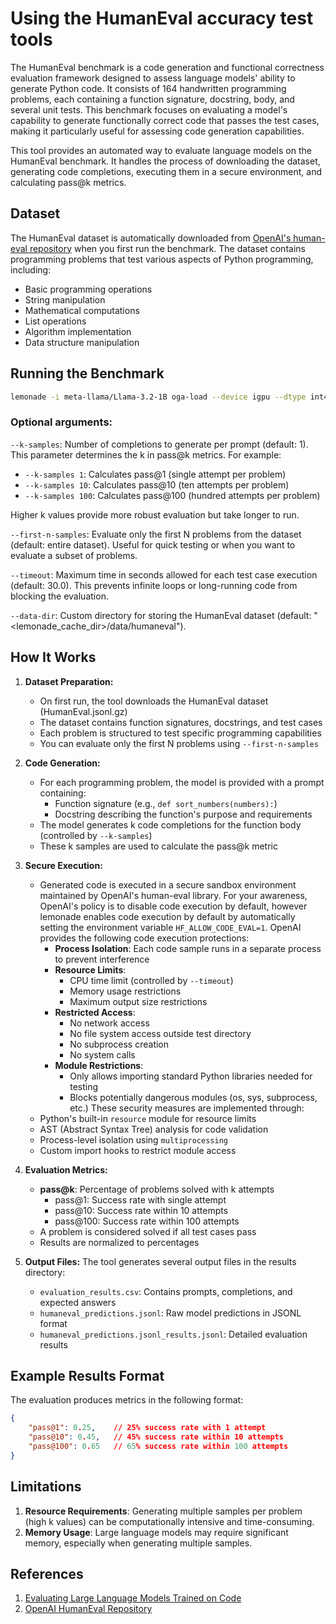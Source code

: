 # Using the HumanEval accuracy test tools

The HumanEval benchmark is a code generation and functional correctness evaluation framework designed to assess language models' ability to generate Python code. It consists of 164 handwritten programming problems, each containing a function signature, docstring, body, and several unit tests. This benchmark focuses on evaluating a model's capability to generate functionally correct code that passes the test cases, making it particularly useful for assessing code generation capabilities.

This tool provides an automated way to evaluate language models on the HumanEval benchmark. It handles the process of downloading the dataset, generating code completions, executing them in a secure environment, and calculating pass@k metrics.

## Dataset

The HumanEval dataset is automatically downloaded from [OpenAI's human-eval repository](https://github.com/openai/human-eval) when you first run the benchmark. The dataset contains programming problems that test various aspects of Python programming, including:

- Basic programming operations
- String manipulation
- Mathematical computations
- List operations
- Algorithm implementation
- Data structure manipulation

## Running the Benchmark

```bash
lemonade -i meta-llama/Llama-3.2-1B oga-load --device igpu --dtype int4 accuracy-humaneval --k-samples 1 --first-n-samples 10 --timeout 30.0
```

### Optional arguments:

`--k-samples`: Number of completions to generate per prompt (default: 1). This parameter determines the k in pass@k metrics. For example:
- `--k-samples 1`: Calculates pass@1 (single attempt per problem)
- `--k-samples 10`: Calculates pass@10 (ten attempts per problem)
- `--k-samples 100`: Calculates pass@100 (hundred attempts per problem)

Higher k values provide more robust evaluation but take longer to run.

`--first-n-samples`: Evaluate only the first N problems from the dataset (default: entire dataset). Useful for quick testing or when you want to evaluate a subset of problems.

`--timeout`: Maximum time in seconds allowed for each test case execution (default: 30.0). This prevents infinite loops or long-running code from blocking the evaluation.

`--data-dir`: Custom directory for storing the HumanEval dataset (default: "<lemonade_cache_dir>/data/humaneval").

## How It Works

1. **Dataset Preparation:**
   - On first run, the tool downloads the HumanEval dataset (HumanEval.jsonl.gz)
   - The dataset contains function signatures, docstrings, and test cases
   - Each problem is structured to test specific programming capabilities
   - You can evaluate only the first N problems using `--first-n-samples`

2. **Code Generation:**
   - For each programming problem, the model is provided with a prompt containing:
     - Function signature (e.g., `def sort_numbers(numbers):`)
     - Docstring describing the function's purpose and requirements
   - The model generates k code completions for the function body (controlled by `--k-samples`)
   - These k samples are used to calculate the pass@k metric

3. **Secure Execution:**
   - Generated code is executed in a secure sandbox environment maintained by OpenAI's human-eval library. For your awareness, OpenAI's policy is to disable code execution by default, however lemonade enables code execution by default by automatically setting the environment variable `HF_ALLOW_CODE_EVAL=1`. OpenAI provides the following code execution protections:
     - **Process Isolation**: Each code sample runs in a separate process to prevent interference
     - **Resource Limits**:
       - CPU time limit (controlled by `--timeout`)
       - Memory usage restrictions
       - Maximum output size restrictions
     - **Restricted Access**:
       - No network access
       - No file system access outside test directory
       - No subprocess creation
       - No system calls
     - **Module Restrictions**:
       - Only allows importing standard Python libraries needed for testing
       - Blocks potentially dangerous modules (os, sys, subprocess, etc.)
   These security measures are implemented through:
   - Python's built-in `resource` module for resource limits
   - AST (Abstract Syntax Tree) analysis for code validation
   - Process-level isolation using `multiprocessing`
   - Custom import hooks to restrict module access

4. **Evaluation Metrics:**
   - **pass@k**: Percentage of problems solved with k attempts
     - pass@1: Success rate with single attempt
     - pass@10: Success rate within 10 attempts
     - pass@100: Success rate within 100 attempts
   - A problem is considered solved if all test cases pass
   - Results are normalized to percentages

5. **Output Files:**
   The tool generates several output files in the results directory:
   - `evaluation_results.csv`: Contains prompts, completions, and expected answers
   - `humaneval_predictions.jsonl`: Raw model predictions in JSONL format
   - `humaneval_predictions.jsonl_results.jsonl`: Detailed evaluation results

## Example Results Format

The evaluation produces metrics in the following format:
```json
{
    "pass@1": 0.25,    // 25% success rate with 1 attempt
    "pass@10": 0.45,   // 45% success rate within 10 attempts
    "pass@100": 0.65   // 65% success rate within 100 attempts
}
```

## Limitations

1. **Resource Requirements**: Generating multiple samples per problem (high k values) can be computationally intensive and time-consuming.
2. **Memory Usage**: Large language models may require significant memory, especially when generating multiple samples.

## References

1. [Evaluating Large Language Models Trained on Code](https://arxiv.org/abs/2107.03374)
2. [OpenAI HumanEval Repository](https://github.com/openai/human-eval) 